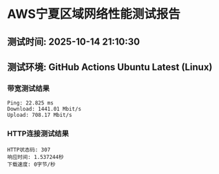 # AWS宁夏区域网络性能测试报告
## 测试时间: 2025-10-14 21:10:30
## 测试环境: GitHub Actions Ubuntu Latest (Linux)

### 带宽测试结果
```
Ping: 22.825 ms
Download: 1441.01 Mbit/s
Upload: 708.17 Mbit/s
```

### HTTP连接测试结果
```
HTTP状态码: 307
响应时间: 1.537244秒
下载速度: 0字节/秒
```

